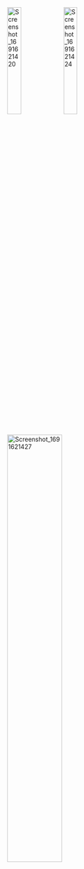 <img src="https://github.com/beratpaban/Travel-App-UI/assets/67541132/d30512b3-cb26-4e98-9e8a-81000815456a" alt="Screenshot_1691621420" width="25%" height="25%">
<img src="https://github.com/beratpaban/Travel-App-UI/assets/67541132/a1259df7-9efe-4722-82bb-41547083bcb4" alt="Screenshot_1691621424" width="25%" height="25%">
<img src="https://github.com/beratpaban/Travel-App-UI/assets/67541132/b77ee12c-af2d-4f92-957c-1d1c6173ea98" alt="Screenshot_1691621427" width="50%" height="50%">
